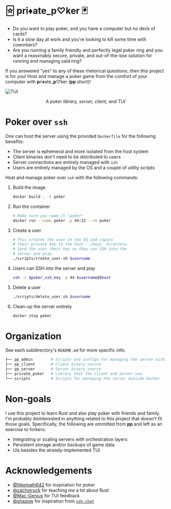 # 🃟 pri♦ate_p♡ker 🂿

- Do you want to play poker, and you have a computer but no deck of cards?
- Is it a slow day at work and you're looking to kill some time with coworkers?
- Are you running a family friendly and perfectly legal poker ring and you want
  a reasonably secure, private, and out-of-the-box solution for running and
  managing said ring?

If you answered "yes" to any of these rhetorical questions, then this project
is for you! Host and manage a poker game from the comfort of your computer with
**p**ri♦ate_**p**♡ker (**pp** short)!

![TUI][0]

<div align="center">
    <i>A poker library, server, client, and TUI</i>
</div>

# Poker over `ssh`

One can host the server using the provided `Dockerfile` for the following
benefits:

- The server is ephemeral and more isolated from the host system
- Client binaries don't need to be distributed to users
- Server connections are entirely managed with `ssh`
- Users are entirely managed by the OS and a couple of utility scripts

Host and manage poker over `ssh` with the following commands:

1. Build the image
   
   ```bash
   docker build . -t poker
   ```

2. Run the container

   ```bash
   # Make sure you name it "poker"
   docker run --name poker -p 44:22 --rm poker
   ```

3. Create a user

   ```bash
   # This creates the user in the OS and copies
   # their private key to the host `./keys` directory.
   # Send the user their key so they can SSH into the
   # server and play.
   ./scripts/create_user.sh $username
   ```

4. Users can SSH into the server and play

   ```bash
   ssh -i $poker_ssh_key -p 44 $username@$host
   ```

5. Delete a user

   ```bash
   ./scripts/delete_user.sh $username
   ```

6. Clean-up the server entirely

   ```bash
   docker stop poker
   ```

# Organization

See each subdirectory's `README.md` for more specific info.

```bash
├── pp_admin        # Scripts and configs for managing the server within Docker
├── pp_client       # Client binary source
├── pp_server       # Server binary source
├── private_poker   # Library that the client and server use
└── scripts         # Scripts for managing the server outside Docker
```

# Non-goals

I use this project to learn Rust and also play poker with friends
and family. I'm probably disinterested in anything related to this
project that doesn't fit those goals. Specifically, the following
are ommitted from **pp** and left as an exercise to forkers:

- Integrating or scaling servers with orchestration layers
- Persistent storage and/or backups of game data
- UIs besides the already-implemented TUI

# Acknowledgements

- [@Ilikemath642][1] for inspiration for poker
- [@zachstruck][2] for teaching me a lot about Rust
- [@Mac-Genius][3] for TUI feedback
- [@shazow][4] for inspiration from [`ssh-chat`][5]

[0]: https://github.com/theOGognf/private_poker/blob/39b586751eae28033b6c1e086b81bfbd6ce74729/assets/tui.png?raw=true
[1]: https://github.com/Ilikemath642
[2]: https://github.com/zachstruck
[3]: https://github.com/Mac-Genius
[4]: https://github.com/shazow
[5]: https://github.com/shazow/ssh-chat
